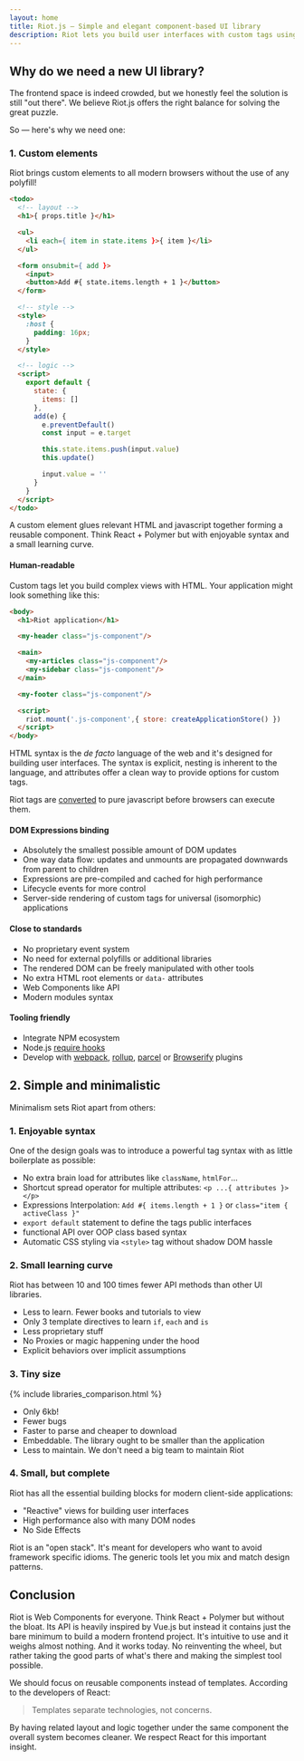 ```yaml
---
layout: home
title: Riot.js — Simple and elegant component-based UI library
description: Riot lets you build user interfaces with custom tags using simple and enjoyable syntax.
---
```


## Why do we need a new UI library?

The frontend space is indeed crowded, but we honestly feel the solution is still "out there". We believe Riot.js offers the right balance for solving the great puzzle.

So — here's why we need one:


### 1. Custom elements

Riot brings custom elements to all modern browsers without the use of any polyfill!

``` html
<todo>
  <!-- layout -->
  <h1>{ props.title }</h1>

  <ul>
    <li each={ item in state.items }>{ item }</li>
  </ul>

  <form onsubmit={ add }>
    <input>
    <button>Add #{ state.items.length + 1 }</button>
  </form>

  <!-- style -->
  <style>
    :host {
      padding: 16px;
    }
  </style>

  <!-- logic -->
  <script>
    export default {
      state: {
        items: []
      },
      add(e) {
        e.preventDefault()
        const input = e.target

        this.state.items.push(input.value)
        this.update()

        input.value = ''
      }
    }
  </script>
</todo>
```

A custom element glues relevant HTML and javascript together forming a reusable component. Think React + Polymer but with enjoyable syntax and a small learning curve.

#### Human-readable

Custom tags let you build complex views with HTML. Your application might look something like this:

``` html
<body>
  <h1>Riot application</h1>

  <my-header class="js-component"/>

  <main>
    <my-articles class="js-component"/>
    <my-sidebar class="js-component"/>
  </main>

  <my-footer class="js-component"/>

  <script>
    riot.mount('.js-component',{ store: createApplicationStore() })
  </script>
</body>
```

HTML syntax is the *de facto* language of the web and it's designed for building user interfaces. The syntax is explicit, nesting is inherent to the language, and attributes offer a clean way to provide options for custom tags.

Riot tags are [converted](/compiler/) to pure javascript before browsers can execute them.


#### DOM Expressions binding
- Absolutely the smallest possible amount of DOM updates
- One way data flow: updates and unmounts are propagated downwards from parent to children
- Expressions are pre-compiled and cached for high performance
- Lifecycle events for more control
- Server-side rendering of custom tags for universal (isomorphic) applications


#### Close to standards
- No proprietary event system
- No need for external polyfills or additional libraries
- The rendered DOM can be freely manipulated with other tools
- No extra HTML root elements or `data-` attributes
- Web Components like API
- Modern modules syntax


#### Tooling friendly
- Integrate NPM ecosystem
- Node.js [require hooks](https://github.com/riot/ssr#usage)
- Develop with [webpack](https://github.com/riot/webpack-loader), [rollup](https://github.com/riot/rollup-plugin-riot), [parcel](https://github.com/riot/parcel-plugin-riot) or [Browserify](https://github.com/riot/riotify) plugins


## 2. Simple and minimalistic

Minimalism sets Riot apart from others:

### 1. Enjoyable syntax

One of the design goals was to introduce a powerful tag syntax with as little boilerplate as possible:

- No extra brain load for attributes like `className`, `htmlFor`...
- Shortcut spread operator for multiple attributes: `<p ...{ attributes }></p>`
- Expressions Interpolation: `Add #{ items.length + 1 }` or `class="item { activeClass }"`
- `export default` statement to define the tags public interfaces
- functional API over OOP class based syntax
- Automatic CSS styling via `<style>` tag without shadow DOM hassle


### 2. Small learning curve

Riot has between 10 and 100 times fewer API methods than other UI libraries.

- Less to learn. Fewer books and tutorials to view
- Only 3 template directives to learn `if`, `each` and `is`
- Less proprietary stuff
- No Proxies or magic happening under the hood
- Explicit behaviors over implicit assumptions


### 3. Tiny size

{% include libraries_comparison.html %}

- Only 6kb!
- Fewer bugs
- Faster to parse and cheaper to download
- Embeddable. The library ought to be smaller than the application
- Less to maintain. We don't need a big team to maintain Riot


### 4. Small, but complete

Riot has all the essential building blocks for modern client-side applications:

- "Reactive" views for building user interfaces
- High performance also with many DOM nodes
- No Side Effects

Riot is an "open stack". It's meant for developers who want to avoid framework specific idioms. The generic tools let you mix and match design patterns.

## Conclusion

Riot is Web Components for everyone. Think React + Polymer but without the bloat. Its API is heavily inspired by Vue.js but instead it contains just the bare minimum to build a modern frontend project. It's intuitive to use and it weighs almost nothing. And it works today. No reinventing the wheel, but rather taking the good parts of what's there and making the simplest tool possible.

We should focus on reusable components instead of templates. According to the developers of React:

> Templates separate technologies, not concerns.

By having related layout and logic together under the same component the overall system becomes cleaner. We respect React for this important insight.
